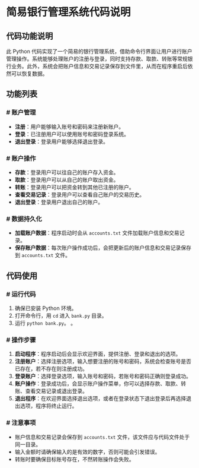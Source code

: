 # 简易银行管理系统代码说明

## 代码功能说明
此 Python 代码实现了一个简易的银行管理系统，借助命令行界面让用户进行账户管理操作。系统能够处理账户的注册与登录，同时支持存款、取款、转账等常规银行业务。此外，系统会把账户信息和交易记录保存到文件里，从而在程序重启后依然可以恢复数据。

## 功能列表
### # 账户管理
- **注册**：用户能够输入账号和密码来注册新账户。
- **登录**：已注册用户可以使用账号和密码登录系统。
- **退出登录**：登录用户能够选择退出登录。

### # 账户操作
- **存款**：登录用户可以往自己的账户存入资金。
- **取款**：登录用户可以从自己的账户取出资金。
- **转账**：登录用户可以把资金转到其他已注册的账户。
- **查看交易记录**：登录用户可以查看自己账户的交易历史。
- **退出登录**：登录用户退出自己的账户。

### # 数据持久化
- **加载账户数据**：程序启动时会从 `accounts.txt` 文件加载账户信息和交易记录。
- **保存账户数据**：每次账户操作成功后，会把更新后的账户信息和交易记录保存到 `accounts.txt` 文件。

## 代码使用
### # 运行代码
1. 确保已安装 Python 环境。
2. 打开命令行，用 `cd` 进入 `bank.py` 目录。
3. 运行 `python bank.py`。 。

### # 操作步骤
1. **启动程序**：程序启动后会显示欢迎界面，提供注册、登录和退出的选项。
2. **注册账户**：选择注册选项，输入想要注册的账号和密码，系统会检查账号是否已存在，若不存在则注册成功。
3. **登录账户**：选择登录选项，输入账号和密码，若账号和密码正确则登录成功。
4. **账户操作**：登录成功后，会显示账户操作菜单，你可以选择存款、取款、转账、查看交易记录或退出登录。
5. **退出程序**：在欢迎界面选择退出选项，或者在登录状态下退出登录后再选择退出选项，程序将终止运行。

### # 注意事项
- 账户信息和交易记录会保存到 `accounts.txt` 文件，该文件应与代码文件处于同一目录。
- 输入金额时请确保输入的是有效的数字，否则可能会引发错误。
- 转账时要确保目标账号存在，不然转账操作会失败。 
